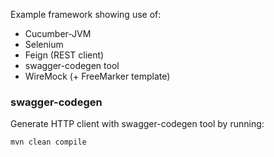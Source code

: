 Example framework showing use of:
* Cucumber-JVM
* Selenium
* Feign (REST client)
* swagger-codegen tool
* WireMock (+ FreeMarker template)


### swagger-codegen
Generate HTTP client with swagger-codegen tool by running:
```
mvn clean compile
```